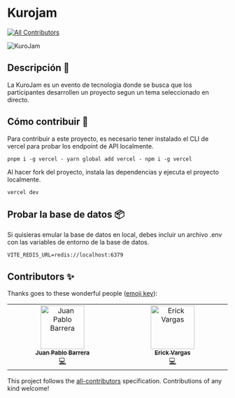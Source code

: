 # Kurojam
<!-- ALL-CONTRIBUTORS-BADGE:START - Do not remove or modify this section -->
[![All Contributors](https://img.shields.io/badge/all_contributors-2-orange.svg?style=flat-square)](#contributors-)
<!-- ALL-CONTRIBUTORS-BADGE:END -->

![KuroJam](https://i.postimg.cc/G2bg4wWP/Screenshot-2023-08-02-at-19-36-38.png)

## Descripción 📖

La KuroJam es un evento de tecnologia donde se busca que los participantes desarrollen un proyecto segun un tema seleccionado en directo.

## Cómo contribuir 🤔

Para contribuir a este proyecto, es necesario tener instalado el CLI de vercel para probar los endpoint de API localmente.

```
pnpm i -g vercel - yarn global add vercel - npm i -g vercel
```

Al hacer fork del proyecto, instala las dependencias y ejecuta el proyecto localmente.

```
vercel dev
```

## Probar la base de datos 📦

Si quisieras emular la base de datos en local, debes incluir un archivo .env con las variables de entorno de la base de datos.

```
VITE_REDIS_URL=redis://localhost:6379

```

## Contributors ✨

Thanks goes to these wonderful people ([emoji key](https://allcontributors.org/docs/en/emoji-key)):

<!-- ALL-CONTRIBUTORS-LIST:START - Do not remove or modify this section -->
<!-- prettier-ignore-start -->
<!-- markdownlint-disable -->
<table>
  <tbody>
    <tr>
      <td align="center" valign="top" width="14.28%"><a href="https://github.com/juanpablo-is"><img src="https://avatars.githubusercontent.com/u/66183680?v=4?s=100" width="100px;" alt="Juan Pablo Barrera"/><br /><sub><b>Juan Pablo Barrera</b></sub></a><br /><a href="https://github.com/ikurotime/KuroJam/commits?author=juanpablo-is" title="Code">💻</a></td>
      <td align="center" valign="top" width="14.28%"><a href="https://erian.dev"><img src="https://avatars.githubusercontent.com/u/4275190?v=4?s=100" width="100px;" alt="Erick Vargas"/><br /><sub><b>Erick Vargas</b></sub></a><br /><a href="https://github.com/ikurotime/KuroJam/commits?author=eriandev" title="Code">💻</a></td>
    </tr>
  </tbody>
</table>

<!-- markdownlint-restore -->
<!-- prettier-ignore-end -->

<!-- ALL-CONTRIBUTORS-LIST:END -->

This project follows the [all-contributors](https://github.com/all-contributors/all-contributors) specification. Contributions of any kind welcome!